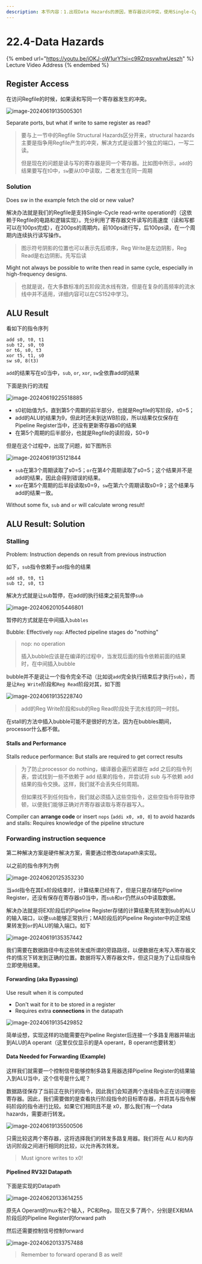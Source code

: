 ```yaml
---
description: 本节内容：1.出现Data Hazards的原因，寄存器访问冲突，使用Single-Cycle Read-Write RegFile解决；2. ALU Result是由于前面指令未将结果写入到Regfile的时候后面的指令便读取了，解决方法是stall(插入bubbles或者修改指令顺序)和forward(修改Datapath，添加mux和Control signal)
---
```


# 22.4-Data Hazards

{% embed url="https://youtu.be/iOKJ-oW1urY?si=c9RZrpsvwhwUeszh" %}
Lecture Video Address
{% endembed %}

## Register Access

在访问Regfile的时候，如果读和写同一个寄存器发生的冲突。

![image-20240619135005301](.image/image-20240619135005301.png)

Separate ports, but what if write to same register as read? 

> 要与上一节中的Regfile Structural Hazards区分开来，structural hazards主要是指争用Regfile产生的冲突，解决方式是设置3个独立的端口，一写二读。
>
> 但是现在的问题是读与写的寄存器是同一个寄存器。比如图中所示，`add`的结果要写在t0中，`sw`要从t0中读取，二者发生在同一周期

### Solution

Does sw in the example fetch the old or new value?

解决办法就是我们的Regfile是支持Single-Cycle read-write operation的（这依赖于Regfile的电路和逻辑实现）。充分利用了寄存器文件读写的高速度（读和写都可以在100ps完成），在200ps的周期内，前100ps进行写，后100ps读，在一个周期内连续执行读写操作。

> 图示符号阴影的位置也可以表示先后顺序，Reg Write是左边阴影，Reg Read是右边阴影。先写后读

Might not always be possible to write then read in same cycle, especially in high-frequency designs.

> 也就是说，在大多数标准的五阶段流水线有效，但是在复杂的高频率的流水线中并不适用，详细内容可以在CS152中学习。

## ALU Result

看如下的指令序列

```assembly
add s0, t0, t1
sub t2, s0, t0
or t6, s0, t3
xor t5, t1, s0
sw s0, 8(t3)
```

`add`的结果写在s0当中，`sub`, `or`, `xor`, `sw`全依靠add的结果

下面是执行的流程

![image-20240619225518885](.image/image-20240619225518885.png)

- s0初始值为5，直到第5个周期的前半部分，也就是Regfile的写阶段，s0=5；
- add的ALU的结果为9，但此时还未到达WB阶段，所以结果仅仅保存在Pipeline Register当中，还没有更新寄存器s0的结果
- 在第5个周期的后半部分，也就是Regfile的读阶段，S0=9

但是在这个过程中，出现了问题，如下图所示

![image-20240619135121844](.image/image-20240619135121844.png)

- `sub`在第3个周期读取了s0=5；`or`在第4个周期读取了s0=5；这个结果并不是add的结果，因此会得到错误的结果。
- `xor`在第5个周期的后半段读取s0=9，`sw`在第六个周期读取s0=9；这个结果与add的结果一致。

Without some fix, `sub` and `or` will calculate wrong result!

## ALU Result: Solution

### Stalling

Problem: Instruction depends on result from previous instruction

如下，`sub`指令依赖于`add`指令的结果

```assembly
add s0, t0, t1
sub t2, s0, t3
```

解决方式就是让sub暂停，在add的执行结束之前先暂停`sub`

![image-20240620105446801](.image/image-20240620105446801.png)

暂停的方式就是在中间插入`bubbles`

Bubble: Effectively `nop`: Affected pipeline stages do "nothing"

> nop: no operation
>
> 插入bubble应该是在编译的过程中，当发现后面的指令依赖前面的结果时，在中间插入bubble

bubble并不是说让一个指令完全不动（比如说`add`完全执行结束后才执行`sub`），而是让`Reg Write`阶段和`Reg Read`阶段对其，如下图

![image-20240619135228740](.image/image-20240619135228740.png)

> add的Reg Write阶段和sub的Reg Read阶段处于流水线的同一时刻。

在stall的方法中插入bubble可能不是很好的方法，因为在bubbles期间，processor什么都不做。

#### Stalls and Performance

Stalls reduce performance: But stalls are required to get correct results

> 为了防止processor do nothing，编译器会遍历紧跟在 add 之后的指令列表，尝试找到一些不依赖于 add 结果的指令，并尝试将 sub 与不依赖 add 结果的指令交换。这样，我们就不会丢失任何周期。
>
> 但如果找不到任何指令，我们就必须插入这些空指令，这些空指令将导致停顿，以便我们能够正确对齐寄存器读取与寄存器写入。

Compiler can **arrange code** or insert `nops` (`addi x0, x0, 0`) to avoid hazards and stalls: Requires knowledge of the pipeline structure

### Forwarding instruction sequence

第二种解决方案是硬件解决方案，需要通过修改datapath来实现。

以之前的指令序列为例

![image-20240620125353230](.image/image-20240620125353230.png)

当`add`指令在其Ex阶段结束时，计算结果已经有了，但是只是存储在Pipeline Register，还没有保存在寄存器s0当中，而`sub`和`or`仍然从s0中读取数据。

解决办法就是将EX阶段后的Pipeline Register存储的计算结果先转发到sub的ALU的输入端口，以便`sub`能够正常执行；MA阶段后的Pipeline Register中的正常结果转发到`or`的ALU的输入端口。如下

![image-20240619135357442](.image/image-20240619135357442.png)

我们需要在数据路径中有这些转发或所谓的旁路路径，以便数据在未写入寄存器文件的情况下转发到正确的位置。数据将写入寄存器文件，但这只是为了让后续指令立即使用结果。

#### Forwarding (aka Bypassing)

Use result when it is computed

- Don't wait for it to be stored in a register
- Requires extra **connections** in the datapath

![image-20240619135429852](.image/image-20240619135429852.png)

简单设想，实现这样的功能需要在Pipeline Register后连接一个多路复用器并输出到ALU的A operant（这里仅仅显示的是A operant，B operant也要转发）

#### Data Needed for Forwarding (Example)

这样我们就需要一个控制信号能够控制多路复用器选择Pipeline Register的结果输入到ALU当中，这个信号是什么呢？

数据路径保存了当前正在执行的指令，因此我们会知道两个连续指令正在访问哪些寄存器。因此，我们需要做的是查看执行阶段指令的目标寄存器，并将其与指令解码阶段的指令进行比较。如果它们相同且不是 x0，那么我们有一个data hazards，需要进行转发。

![image-20240619135500506](.image/image-20240619135500506.png)

只需比较这两个寄存器，这将选择我们的转发多路复用器。我们将在 ALU 和内存访问阶段之间进行相同的比较，以允许再次转发。

> Must ignore writes to x0!

#### Pipelined RV32I Datapath

下面是实现的Datapath

![image-20240620133614255](.image/image-20240620133614255.png)

原先A Operant的mux有2个输入，PC和Reg，现在又多了两个，分别是EX和MA阶段后的Pipeline Register的forward path

然后还需要控制信号控制forward

![image-20240620133757488](.image/image-20240620133757488.png)

> Remember to forward operand B as well!
